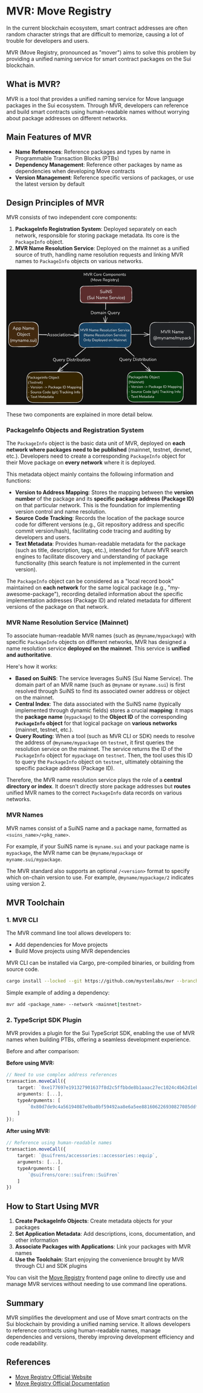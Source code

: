 # MVR: Move Registry

In the current blockchain ecosystem, smart contract addresses are often random character strings that are difficult to memorize, causing a lot of trouble for developers and users.

MVR (Move Registry, pronounced as "mover") aims to solve this problem by providing a unified naming service for smart contract packages on the Sui blockchain.

## What is MVR?

MVR is a tool that provides a unified naming service for Move language packages in the Sui ecosystem. Through MVR, developers can reference and build smart contracts using human-readable names without worrying about package addresses on different networks.

## Main Features of MVR

- **Name References**: Reference packages and types by name in Programmable Transaction Blocks (PTBs)
- **Dependency Management**: Reference other packages by name as dependencies when developing Move contracts
- **Version Management**: Reference specific versions of packages, or use the latest version by default

## Design Principles of MVR

MVR consists of two independent core components:

1. **PackageInfo Registration System**: Deployed separately on each network, responsible for storing package metadata. Its core is the `PackageInfo` object.
2. **MVR Name Resolution Service**: Deployed on the mainnet as a unified source of truth, handling name resolution requests and linking MVR names to `PackageInfo` objects on various networks.

![mvr](./mvr.png)

These two components are explained in more detail below.

### PackageInfo Objects and Registration System

The `PackageInfo` object is the basic data unit of MVR, deployed on **each network where packages need to be published** (mainnet, testnet, devnet, etc.). Developers need to create a corresponding `PackageInfo` object for their Move package on **every network** where it is deployed.

This metadata object mainly contains the following information and functions:

- **Version to Address Mapping**: Stores the mapping between the **version number** of the package and its **specific package address (Package ID)** on that particular network. This is the foundation for implementing version control and name resolution.
- **Source Code Tracking**: Records the location of the package source code for different versions (e.g., Git repository address and specific commit version/hash), facilitating code tracing and auditing by developers and users.
- **Text Metadata**: Provides human-readable metadata for the package (such as title, description, tags, etc.), intended for future MVR search engines to facilitate discovery and understanding of package functionality (this search feature is not implemented in the current version).

The `PackageInfo` object can be considered as a "local record book" maintained on **each network** for the same logical package (e.g., "my-awesome-package"), recording detailed information about the specific implementation addresses (Package ID) and related metadata for different versions of the package on that network.

### MVR Name Resolution Service (Mainnet)

To associate human-readable MVR names (such as `@myname/mypackage`) with specific `PackageInfo` objects on different networks, MVR has designed a name resolution service **deployed on the mainnet**. This service is **unified and authoritative**.

Here's how it works:

- **Based on SuiNS**: The service leverages SuiNS (Sui Name Service). The domain part of an MVR name (such as `@myname` or `myname.sui`) is first resolved through SuiNS to find its associated owner address or object on the mainnet.
- **Central Index**: The data associated with the SuiNS name (typically implemented through dynamic fields) stores a crucial **mapping**: it maps the **package name** (`mypackage`) to the **Object ID** of the corresponding **`PackageInfo` object** for that logical package on **various networks** (mainnet, testnet, etc.).
- **Query Routing**: When a tool (such as MVR CLI or SDK) needs to resolve the address of `@myname/mypackage` on `testnet`, it first queries the resolution service on the mainnet. The service returns the ID of the `PackageInfo` object for `mypackage` on `testnet`. Then, the tool uses this ID to query the `PackageInfo` object on `testnet`, ultimately obtaining the specific package address (Package ID).

Therefore, the MVR name resolution service plays the role of a **central directory or index**. It doesn't directly store package addresses but **routes** unified MVR names to the correct `PackageInfo` data records on various networks.

### MVR Names

MVR names consist of a SuiNS name and a package name, formatted as `<suins_name>/<pkg_name>`.

For example, if your SuiNS name is `myname.sui` and your package name is `mypackage`, the MVR name can be `@myname/mypackage` or `myname.sui/mypackage`.

The MVR standard also supports an optional `/<version>` format to specify which on-chain version to use. For example, `@myname/mypackage/2` indicates using version 2.

## MVR Toolchain

### 1. MVR CLI

The MVR command line tool allows developers to:

- Add dependencies for Move projects
- Build Move projects using MVR dependencies

MVR CLI can be installed via Cargo, pre-compiled binaries, or building from source code.

```bash
cargo install --locked --git https://github.com/mystenlabs/mvr --branch release mvr
```

Simple example of adding a dependency:

```bash
mvr add <package_name> --network <mainnet|testnet>
```

### 2. TypeScript SDK Plugin

MVR provides a plugin for the Sui TypeScript SDK, enabling the use of MVR names when building PTBs, offering a seamless development experience.

Before and after comparison:

**Before using MVR:**

```typescript
// Need to use complex address references
transaction.moveCall({
    target: `0xe177697e191327901637f8d2c5ffbbde8b1aaac27ec1024c4b62d1ebd1cd7430::accessories::equip`,
    arguments: [...],
    typeArguments: [
        `0x80d7de9c4a56194087e0ba0bf59492aa8e6a5ee881606226930827085ddf2332::suifren::SuiFren`
    ]
});
```

**After using MVR:**

```typescript
// Reference using human-readable names
transaction.moveCall({
    target: `@suifrens/accessories::accessories::equip`,
    arguments: [...],
    typeArguments: [
        `@suifrens/core::suifren::SuiFren`
    ]
})
```

## How to Start Using MVR

1. **Create PackageInfo Objects**: Create metadata objects for your packages
2. **Set Application Metadata**: Add descriptions, icons, documentation, and other information
3. **Associate Packages with Applications**: Link your packages with MVR names
4. **Use the Toolchain**: Start enjoying the convenience brought by MVR through CLI and SDK plugins

You can visit the [Move Registry](https://www.moveregistry.com/apps) frontend page online to directly use and manage MVR services without needing to use command line operations.

## Summary

MVR simplifies the development and use of Move smart contracts on the Sui blockchain by providing a unified naming service. It allows developers to reference contracts using human-readable names, manage dependencies and versions, thereby improving development efficiency and code readability.

## References

- [Move Registry Official Website](https://www.moveregistry.com)
- [Move Registry Official Documentation](https://docs.suins.io/move-registry)

